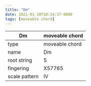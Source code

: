 ```yaml
---
title: "Dm"
date: 2021-01-10T10:14:17-0800
tags: [moveable chord]
---
```


|Dm|moveable chord|
|---|---|
|type|moveable chord|
|name|Dm|
|root string|5|
|fingering|X57765|
|scale pattern|IV|
